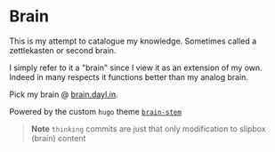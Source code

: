 # Brain

This is my attempt to catalogue my knowledge.
Sometimes called a zettlekasten or second brain.

I simply refer to it a "brain" since I view it as an extension of my own.
Indeed in many respects it functions better than my analog brain.

Pick my brain @ [brain.dayl.in](https://brain.dayl.in).

Powered by the custom `hugo` theme [`brain-stem`](https://github.com/daylinmorgan/brain-stem/)

> **Note**
> `thinking` commits are just that only modification to slipbox (brain) content
